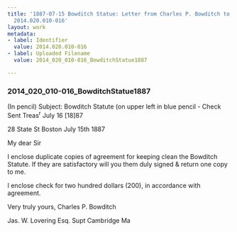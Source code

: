 ```yaml
---
title: '1887-07-15 Bowditch Statue: Letter from Charles P. Bowditch to Jas. W. Lovering,
  2014.020.010-016'
layout: work
metadata:
- label: Identifier
  value: 2014.020.010-016
- label: Uploaded Filename
  value: 2014_020_010-016_BowditchStatue1887

---
```

<div class="pages">
<div id="page-1751941">
<h3><a name="page-1751941">2014_020_010-016_BowditchStatue1887</a></h3>
<div class="page-content">
<p>(In pencil) Subject: Bowditch Statute<span class='line-break'> </span>(on upper left in blue pencil - Check Sent Treas<sup>r</sup> July 16 [18]87</p>
<p>28 State St Boston<span class='line-break'> </span>July 15th 1887</p>
<p>My dear Sir</p>
<p>I enclose duplicate<span class='line-break'> </span>copies of agreement for<span class='line-break'> </span>keeping clean the Bowditch<span class='line-break'> </span>Statute. If they are satisfactory<span class='line-break'> </span>will you them duly signed &amp;<span class='line-break'> </span>return one copy to me.</p>
<p>I enclose check for<span class='line-break'> </span>two hundred dollars (200),<span class='line-break'> </span>in accordance with agreement.</p>
<p>Very truly yours,<span class='line-break'> </span>Charles P. Bowditch</p>
<p>Jas. W. Lovering Esq.<span class='line-break'> </span>Supt <span class='line-break'> </span>Cambridge Ma</p>
</div>
</div>
<br />
</div>
